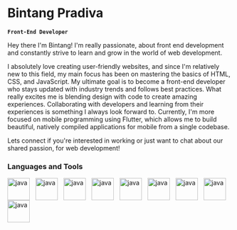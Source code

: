 # Bintang Pradiva

**`Front-End Developer`**

Hey there I'm Bintang! I'm really passionate, about front end development and constantly strive to learn and grow in the world of web development.

I absolutely love creating user-friendly websites, and since I'm relatively new to this field, my main focus has been on mastering the basics of HTML, CSS, and JavaScript. My ultimate goal is to become a front-end developer who stays updated with industry trends and follows best practices. What really excites me is blending design with code to create amazing experiences. Collaborating with developers and learning from their experiences is something I always look forward to. Currently, I'm more focused on mobile programming using Flutter, which allows me to build beautiful, natively compiled applications for mobile from a single codebase.

Lets connect if you're interested in working or just want to chat about our shared passion, for web development!

### Languages and Tools

<img align="left" alt="java" width="50px" style="padding-right:10px;" src="https://cdn.jsdelivr.net/gh/devicons/devicon/icons/html5/html5-original.svg" />
<img align="left" alt="java" width="50px" style="padding-right:10px;" src="https://cdn.jsdelivr.net/gh/devicons/devicon/icons/css3/css3-original.svg" />
<img align="left" alt="java" width="50px" style="padding-right:10px;" src="https://cdn.jsdelivr.net/gh/devicons/devicon/icons/javascript/javascript-original.svg" />
<img align="left" alt="java" width="50px" style="padding-right:10px;" src="https://cdn.jsdelivr.net/gh/devicons/devicon/icons/bootstrap/bootstrap-original.svg" />
<img align="left" alt="java" width="50px" style="padding-right:10px;" src="https://cdn.jsdelivr.net/gh/devicons/devicon/icons/git/git-original.svg" />
<img align="left" alt="java" width="50px" style="padding-right:10px;" src="https://cdn.jsdelivr.net/gh/devicons/devicon/icons/github/github-original.svg" />
<img align="left" alt="java" width="50px" style="padding-right:10px;" src="https://cdn.jsdelivr.net/gh/devicons/devicon/icons/figma/figma-original.svg" />
<img align="left" alt="java" width="50px" style="padding-right:10px;" src="https://cdn.jsdelivr.net/gh/devicons/devicon@latest/icons/flutter/flutter-original.svg" />
<img align="left" alt="java" width="50px" style="padding-right:10px;" src="https://cdn.jsdelivr.net/gh/devicons/devicon@latest/icons/dart/dart-original.svg" />

          
